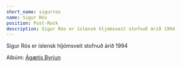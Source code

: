 ```yaml
---
short_name: sigurros
name: Sigur Rós
position: Post-Rock
description: Sigur Rós er íslensk hljómsveit stofnuð árið 1994
---
```

Sigur Rós er íslensk hljómsveit stofnuð árið 1994

Albúm: [Ágætis Byrjun](/1999/06/12/agaetisbyrjun.html)